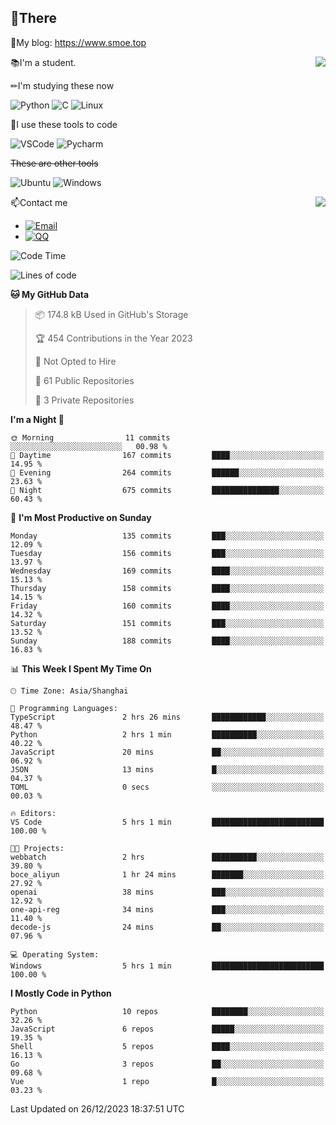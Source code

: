 
## 👏There

📰My blog: https://www.smoe.top

<img align="right" src="https://github-readme-stats.vercel.app/api/top-langs/?username=AkashiCoin"/>


📚I'm a student.

✏I'm studying these now

![Python](https://img.shields.io/badge/-Python-blue?style=flat-square&logo=Python&logoColor=fff)
![C](https://img.shields.io/badge/-C-585858?style=flat-square&logo=C&logoColor=fff)
![Linux](https://img.shields.io/badge/-Linux-black?style=flat-square&logo=Linux&logoColor=fff)

🔨I use these tools to code

![VSCode](https://img.shields.io/badge/-VSCode-blue?style=flat-square&logo=visualstudiocode&logoColor=fff)
![Pycharm](https://img.shields.io/badge/-Pycharm-green?style=flat-square&logo=pycharm&logoColor=fff)

 ~~These are other tools~~

![Ubuntu](https://img.shields.io/badge/-Ubuntu-orange?style=flat-square&logo=Ubuntu&logoColor=fff)
![Windows](https://img.shields.io/badge/-Windows-blue?style=flat-square&logo=Windows&logoColor=fff)

<img align="right" src="https://github-readme-stats.vercel.app/api?username=AkashiCoin" />


📫Contact me

* [![Email](https://img.shields.io/badge/Email-l1040186796@gmail.com-1?style=social&logoColor=fff)](mailto:l1040186796@gmail.com)
* [![QQ](https://img.shields.io/badge/QQ-1040186796-1?style=social&logoColor=fff)](tencent://AddContact/?fromId=45&fromSubId=1&subcmd=all&uin=1040186796&website=www.oicqzone.com)

<!--START_SECTION:waka-->
![Code Time](http://img.shields.io/badge/Code%20Time-1%2C096%20hrs%2030%20mins-blue)

![Lines of code](https://img.shields.io/badge/From%20Hello%20World%20I%27ve%20Written-280.0%20thousand%20lines%20of%20code-blue)

**🐱 My GitHub Data** 

> 📦 174.8 kB Used in GitHub's Storage 
 > 
> 🏆 454 Contributions in the Year 2023
 > 
> 🚫 Not Opted to Hire
 > 
> 📜 61 Public Repositories 
 > 
> 🔑 3 Private Repositories 
 > 
**I'm a Night 🦉** 

```text
🌞 Morning                11 commits          ░░░░░░░░░░░░░░░░░░░░░░░░░   00.98 % 
🌆 Daytime                167 commits         ████░░░░░░░░░░░░░░░░░░░░░   14.95 % 
🌃 Evening                264 commits         ██████░░░░░░░░░░░░░░░░░░░   23.63 % 
🌙 Night                  675 commits         ███████████████░░░░░░░░░░   60.43 % 
```
📅 **I'm Most Productive on Sunday** 

```text
Monday                   135 commits         ███░░░░░░░░░░░░░░░░░░░░░░   12.09 % 
Tuesday                  156 commits         ███░░░░░░░░░░░░░░░░░░░░░░   13.97 % 
Wednesday                169 commits         ████░░░░░░░░░░░░░░░░░░░░░   15.13 % 
Thursday                 158 commits         ████░░░░░░░░░░░░░░░░░░░░░   14.15 % 
Friday                   160 commits         ████░░░░░░░░░░░░░░░░░░░░░   14.32 % 
Saturday                 151 commits         ███░░░░░░░░░░░░░░░░░░░░░░   13.52 % 
Sunday                   188 commits         ████░░░░░░░░░░░░░░░░░░░░░   16.83 % 
```


📊 **This Week I Spent My Time On** 

```text
🕑︎ Time Zone: Asia/Shanghai

💬 Programming Languages: 
TypeScript               2 hrs 26 mins       ████████████░░░░░░░░░░░░░   48.47 % 
Python                   2 hrs 1 min         ██████████░░░░░░░░░░░░░░░   40.22 % 
JavaScript               20 mins             ██░░░░░░░░░░░░░░░░░░░░░░░   06.92 % 
JSON                     13 mins             █░░░░░░░░░░░░░░░░░░░░░░░░   04.37 % 
TOML                     0 secs              ░░░░░░░░░░░░░░░░░░░░░░░░░   00.03 % 

🔥 Editors: 
VS Code                  5 hrs 1 min         █████████████████████████   100.00 % 

🐱‍💻 Projects: 
webbatch                 2 hrs               ██████████░░░░░░░░░░░░░░░   39.80 % 
boce_aliyun              1 hr 24 mins        ███████░░░░░░░░░░░░░░░░░░   27.92 % 
openai                   38 mins             ███░░░░░░░░░░░░░░░░░░░░░░   12.92 % 
one-api-reg              34 mins             ███░░░░░░░░░░░░░░░░░░░░░░   11.40 % 
decode-js                24 mins             ██░░░░░░░░░░░░░░░░░░░░░░░   07.96 % 

💻 Operating System: 
Windows                  5 hrs 1 min         █████████████████████████   100.00 % 
```

**I Mostly Code in Python** 

```text
Python                   10 repos            ████████░░░░░░░░░░░░░░░░░   32.26 % 
JavaScript               6 repos             █████░░░░░░░░░░░░░░░░░░░░   19.35 % 
Shell                    5 repos             ████░░░░░░░░░░░░░░░░░░░░░   16.13 % 
Go                       3 repos             ██░░░░░░░░░░░░░░░░░░░░░░░   09.68 % 
Vue                      1 repo              █░░░░░░░░░░░░░░░░░░░░░░░░   03.23 % 
```




 Last Updated on 26/12/2023 18:37:51 UTC
<!--END_SECTION:waka-->
